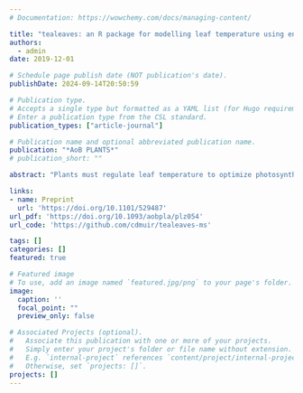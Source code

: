 ```yaml
---
# Documentation: https://wowchemy.com/docs/managing-content/

title: "tealeaves: an R package for modelling leaf temperature using energy budgets"
authors: 
  - admin
date: 2019-12-01

# Schedule page publish date (NOT publication's date).
publishDate: 2024-09-14T20:50:59

# Publication type.
# Accepts a single type but formatted as a YAML list (for Hugo requirements).
# Enter a publication type from the CSL standard.
publication_types: ["article-journal"]

# Publication name and optional abbreviated publication name.
publication: "*AoB PLANTS*"
# publication_short: ""

abstract: "Plants must regulate leaf temperature to optimize photosynthesis, control water loss and prevent damage caused by overheating or freezing. Physical models of leaf energy budgets calculate the energy fluxes and leaf temperatures for a given set leaf and environmental parameters. These models can provide deep insight into the variation in leaf form and function, but there are few computational tools available to use these models. Here I introduce a new R package called tealeaves to make complex leaf energy budget models accessible to a broader array of plant scientists. This package enables novice users to start modelling leaf energy budgets quickly while allowing experts to customize their parameter settings. The code is open source, freely available and readily integrates with other R tools for scientific computing. This paper describes the current functionality of tealeaves, but new features will be added in future releases. This software tool will advance new research on leaf thermal physiology to advance our understanding of basic and applied plant science."

links:
- name: Preprint
  url: 'https://doi.org/10.1101/529487'
url_pdf: 'https://doi.org/10.1093/aobpla/plz054'
url_code: 'https://github.com/cdmuir/tealeaves-ms'

tags: []
categories: []
featured: true

# Featured image
# To use, add an image named `featured.jpg/png` to your page's folder. 
image:
  caption: ''
  focal_point: ""
  preview_only: false

# Associated Projects (optional).
#   Associate this publication with one or more of your projects.
#   Simply enter your project's folder or file name without extension.
#   E.g. `internal-project` references `content/project/internal-project/index.md`.
#   Otherwise, set `projects: []`.
projects: []
---
```


